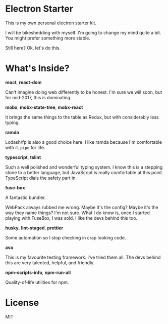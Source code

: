 # Electron Starter

This is my own personal electron starter kit.

I will be bikeshedding with myself. I'm going to change my mind quite a bit.  You might prefer something more stable.

Still here?  Ok, let's do this.

# What's Inside?

**react**, **react-dom**

Can't imagine doing web differently to be honest. I'm sure we will soon, but for mid-2017, this is dominating.

**mobx**, **mobx-state-tree**, **mobx-react**

It brings the same things to the table as Redux, but with considerably less typing.

**ramda**

Lodash/fp is also a good choice here. I like ramda because I'm comfortable with it. `pipe` for life.

**typescript**, **tslint**

Such a well polished and wonderful typing system. I know this is a stepping stone to a better language, but JavaScript is really comfortable at this point. TypeScript dials the safety part in.

**fuse-box**

A fantastic bundler. 

WebPack always rubbed me wrong. Maybe it's the config? Maybe it's the way they name things? I'm not sure. What I do know is, once I started playing with FuseBox, I was sold. I like the devs behind this too.

**husky**, **lint-staged**, **prettier**

Some automation so I stop checking in crap looking code.

**ava**

This is my favourite testing framework. I've tried them all. The devs behind this are very talented, helpful, and friendly.

**npm-scripts-info**, **npm-run-all**

Quality-of-life utilities for npm.

# License

MIT
